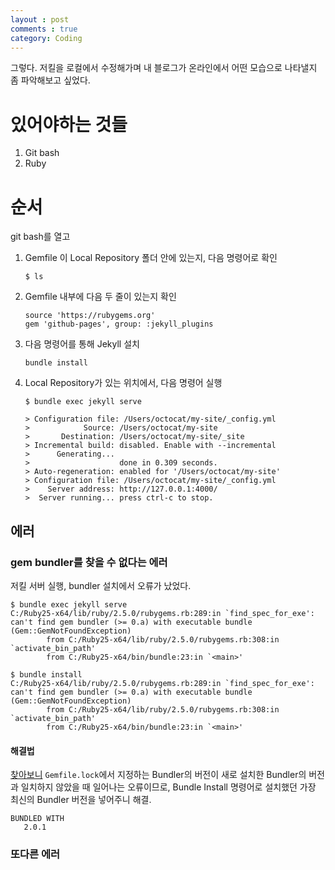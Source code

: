 ```yaml
---
layout : post
comments : true
category: Coding
---
```




그렇다.
저킬을 로컬에서 수정해가며
내 블로그가 온라인에서 어떤 모습으로 나타낼지 좀 파악해보고 싶었다.

# 있어야하는 것들

1. Git bash 
2. Ruby

# 순서 

git bash를 열고

1. Gemfile 이 Local Repository 폴더 안에 있는지, 다음 명령어로 확인 
    ```
    $ ls
    ```
2. Gemfile 내부에 다음 두 줄이 있는지 확인
    ```
    source 'https://rubygems.org'
    gem 'github-pages', group: :jekyll_plugins
    ```
3. 다음 명령어를 통해 Jekyll 설치 

    ```
    bundle install
    ```
4. Local Repository가 있는 위치에서, 다음 명령어 실행

    ```
    $ bundle exec jekyll serve

    > Configuration file: /Users/octocat/my-site/_config.yml
    >            Source: /Users/octocat/my-site
    >       Destination: /Users/octocat/my-site/_site
    > Incremental build: disabled. Enable with --incremental
    >      Generating...
    >                    done in 0.309 seconds.
    > Auto-regeneration: enabled for '/Users/octocat/my-site'
    > Configuration file: /Users/octocat/my-site/_config.yml
    >    Server address: http://127.0.0.1:4000/
    >  Server running... press ctrl-c to stop.
    ```

## 에러

### gem bundler를 찾을 수 없다는 에러

저킬 서버 실행, bundler 설치에서 오류가 났었다.

```
$ bundle exec jekyll serve
C:/Ruby25-x64/lib/ruby/2.5.0/rubygems.rb:289:in `find_spec_for_exe': can't find gem bundler (>= 0.a) with executable bundle (Gem::GemNotFoundException)
        from C:/Ruby25-x64/lib/ruby/2.5.0/rubygems.rb:308:in `activate_bin_path'
        from C:/Ruby25-x64/bin/bundle:23:in `<main>'

$ bundle install
C:/Ruby25-x64/lib/ruby/2.5.0/rubygems.rb:289:in `find_spec_for_exe': can't find gem bundler (>= 0.a) with executable bundle (Gem::GemNotFoundException)
        from C:/Ruby25-x64/lib/ruby/2.5.0/rubygems.rb:308:in `activate_bin_path'
        from C:/Ruby25-x64/bin/bundle:23:in `<main>'
```

#### 해결법

[찾아보니](https://stackoverflow.com/questions/47026174/find-spec-for-exe-cant-find-gem-bundler-0-a-gemgemnotfoundexception#answer-54038218) `Gemfile.lock`에서 지정하는 Bundler의 버전이
새로 설치한 Bundler의 버전과 일치하지 않았을 때 일어나는 오류이므로,
Bundle Install 명령어로 설치했던 가장 최신의 Bundler 버전을 넣어주니 해결.


```
BUNDLED WITH
   2.0.1
```

### 또다른 에러


